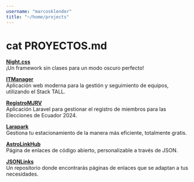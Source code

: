 ```yaml
---
username: "marcosklender"
title: "~/home/projects"
---
```


# cat PROYECTOS.md

[**Night.css**](https://marcosklender.github.io/night.css)\
¡Un framework sin clases para un modo oscuro perfecto!

[**ITManager**](https://github.com/MarcosKlender/ITManager)\
Aplicación web moderna para la gestión y seguimiento de equipos, utilizando el Stack TALL.

[**RegistroMJRV**](https://github.com/MarcosKlender/RegistroMJRV)\
Aplicación Laravel para gestionar el registro de miembros para las Elecciones de Ecuador 2024.

[**Larapark**](https://github.com/MarcosKlender/Larapark)\
Gestiona tu estacionamiento de la manera más eficiente, totalmente gratis.

[**AstroLinkHub**](https://astrolinkhub.netlify.app/)\
Página de enlaces de código abierto, personalizable a través de JSON.

[**JSONLinks**](https://jsonlinks.netlify.app/)\
Un repositorio donde encontrarás páginas de enlaces que se adaptan a tus necesidades.
